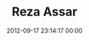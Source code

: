 ---
title: "Reza Assar"
date: 2012-09-17 23:14:17 00:00
permalink: /reza
twitter: ""
likes: [1263,1377,515,275]
id: 1334
gravatar: "http://www.gravatar.com/avatar/ad6fa355580917df5910b403b446be47"
---